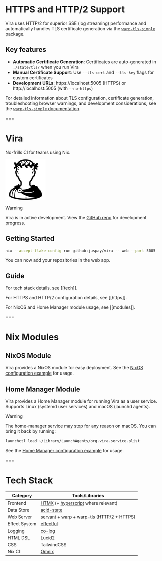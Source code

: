 <!-- LLM PROMPT: This document contains all notes from an Emanote notebook.
Each note is separated by '===' delimiters and includes metadata headers.
- Source: The original file path in the notebook
- URL: The full URL where this note can be accessed
- Title: The note's title
- Wikilinks: All possible ways to reference this note using [[wikilink]] syntax

When referencing notes, you can use any of the wikilinks provided.
The base URL is: 
-->

<!-- Source: https.md -->
<!-- URL: /https -->
<!-- Title: HTTPS and HTTP/2 Support -->
<!-- Wikilinks: [[https]] -->

# HTTPS and HTTP/2 Support

Vira uses HTTP/2 for superior SSE (log streaming) performance and automatically handles TLS certificate generation via the [`warp-tls-simple`](https://github.com/juspay/vira/blob/main/packages/warp-tls-simple/README.md) package.

## Key features

- **Automatic Certificate Generation**: Certificates are auto-generated in `./state/tls/` when you run Vira
- **Manual Certificate Support**: Use `--tls-cert` and `--tls-key` flags for custom certificates
- **Development URLs**: https://localhost:5005 (HTTPS) or http://localhost:5005 (with `--no-https`)

For detailed information about TLS configuration, certificate generation, troubleshooting browser warnings, and development considerations, see the [`warp-tls-simple` documentation](https://github.com/juspay/vira/blob/main/packages/warp-tls-simple/README.md).


===

<!-- Source: index.md -->
<!-- URL: // -->
<!-- Title: Vira -->
<!-- Wikilinks: [[index]] -->

# Vira

No-frills CI for teams using Nix.

<img src="https://raw.githubusercontent.com/juspay/vira/refs/heads/main/packages/vira/static/vira-logo.svg" alt="Logo" style="height: 128px;" />

> [!warning]
> Vira is in active development. View the [GitHub repo](https://github.com/juspay/vira) for development progress.

## Getting Started

```sh
nix --accept-flake-config run github:juspay/vira -- web --port 5005
```

You can now add your repositories in the web app.

## Guide

For tech stack details, see [[tech]].

For HTTPS and HTTP/2 configuration details, see [[https]].

For NixOS and Home Manager module usage, see [[modules]].


===

<!-- Source: modules.md -->
<!-- URL: /modules -->
<!-- Title: Nix Modules -->
<!-- Wikilinks: [[modules]] -->

# Nix Modules

## NixOS Module

Vira provides a NixOS module for easy deployment. See the [NixOS configuration example](https://github.com/juspay/vira/blob/main/nix/examples/nixos/flake.nix) for usage.

## Home Manager Module

Vira provides a Home Manager module for running Vira as a user service. Supports Linux (systemd user services) and macOS (launchd agents).

> [!warning]
> The home-manager service may stop for any reason on macOS. You can bring it back by running:
>
> ```sh
> launchctl load ~/Library/LaunchAgents/org.vira.service.plist
> ```

See the [Home Manager configuration example](https://github.com/juspay/vira/blob/main/nix/examples/home-manager/flake.nix) for usage.


===

<!-- Source: tech.md -->
<!-- URL: /tech -->
<!-- Title: Tech Stack -->
<!-- Wikilinks: [[tech]] -->

# Tech Stack

| Category      | Tools/Libraries                                                                                                                                                    |
| ------------- | ------------------------------------------------------------------------------------------------------------------------------------------------------------------ |
| Frontend      | [HTMX](https://htmx.org/) (+ [hyperscript](https://hyperscript.org/) where relevant)                                                                               |
| Data Store    | [acid-state](https://github.com/acid-state/acid-state)                                                                                                             |
| Web Server    | [servant](https://www.servant.dev/) + [warp](https://hackage.haskell.org/package/warp) + [warp-tls](https://hackage.haskell.org/package/warp-tls) (HTTP/2 + HTTPS) |
| Effect System | [effectful](https://hackage.haskell.org/package/effectful)                                                                                                         |
| Logging       | [co-log](https://kowainik.github.io/projects/co-log)                                                                                                               |
| HTML DSL      | Lucid2                                                                                                                                                             |
| CSS           | TailwindCSS                                                                                                                                                        |
| Nix CI        | [Omnix](https://omnix.page/om/ci.html)                                                                                                                             |

